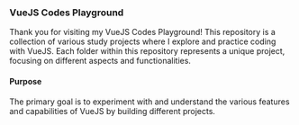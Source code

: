 ### VueJS Codes Playground

Thank you for visiting my VueJS Codes Playground! This repository is a collection of various study projects where I explore and practice coding with VueJS. Each folder within this repository represents a unique project, focusing on different aspects and functionalities.

#### Purpose
 The primary goal is to experiment with and understand the various features and capabilities of VueJS by building different projects.
